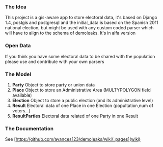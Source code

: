 ### The Idea
This project is a gis-aware app to store electoral data, it's based on Django 1.4, postgis and postgresql and the initial_data is based on the Spanish 2011 national election, but might be used with any custom coded parser which will have to align to the schema of demoleaks. It's in alfa version

### Open Data
If you think you have some electoral data to be shared with the population please use and contribute with your own parsers

### The Model
1. **Party**         Object to store party or union data
2. **Place**         Object to store an Administrative Area (MULTYPOLYGON field available)
3. **Election**      Object to store a public election (and its administrative level)
4. **Result**        Electoral data of one Place in one Election (popultation,num of voters...)
5. **ResultParties** Electoral data related of one Party in one Result

### The Documentation
See [https://github.com/avances123/demoleaks/wiki/_pages](wiki)